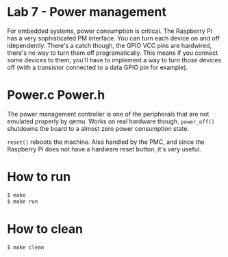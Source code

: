 Lab 7 - Power management
==========================
For embedded systems, power consumption is critical. 
The Raspberry Pi has a very sophisticated PM interface. 
You can turn each device on and off idependently. 
There's a catch though, the GPIO VCC pins are hardwired, there's no way to turn them off programatically. 
This means if you connect some devices to them, you'll have to implement a way to turn those devices off (with a transistor connected to a data GPIO pin for example).

Power.c Power.h
==========================
The power management controller is one of the peripherals that are not emulated properly by qemu. Works on real hardware though.
```power_off()```  shutdowns the board to a almost zero power consumption state.

```reset()``` reboots the machine. Also handled by the PMC, and since the Raspberry Pi does not have a hardware reset button, it's very useful.

How to run
==========================
```sh
$ make
$ make run
```

How to clean
==========================
```sh
$ make clean
```
